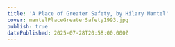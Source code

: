 ```yaml
---
title: 'A Place of Greater Safety, by Hilary Mantel'
cover: mantelPlaceGreaterSafety1993.jpg
publish: true
datePublished: 2025-07-28T20:58:00.000Z
---
```


